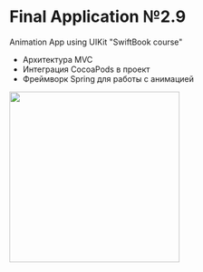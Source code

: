 # Final Application №2.9
Animation App using UIKit "SwiftBook course"

- Архитектура MVC
- Интеграция CocoaPods в проект
- Фреймворк Spring для работы с анимацией

<img src="https://user-images.githubusercontent.com/93527566/184950597-1f24509a-a264-48c5-bfad-b95128b84e58.gif" style="width:300px;"/>
